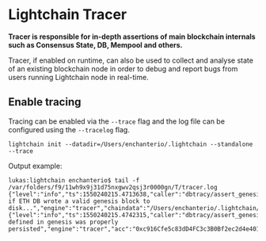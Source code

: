 # Lightchain Tracer

**Tracer is responsible for in-depth assertions of main blockchain internals such as Consensus State, DB, Mempool and others.**

Tracer, if enabled on runtime, can also be used to collect and analyse state of an existing blockchain node in order to debug and report bugs from users running Lightchain node in real-time.

## Enable tracing

Tracing can be enabled via the `--trace` flag and the log file can be configured using the `--tracelog` flag.
```
lightchain init --datadir=/Users/enchanterio/.lightchain --standalone --trace
```

Output example:
```
lukas:lightchain enchanterio$ tail -f /var/folders/f9/11wh9x9j31d75nxgwv2qsj3r0000gn/T/tracer.log
{"level":"info","ts":1550240215.4713638,"caller":"dbtracy/assert_genesis.go:11","msg":"Tracing if ETH DB wrote a valid genesis block to disk...","engine":"tracer","chaindata":"/Users/enchanterio/.lightchain/database/chaindata"}
{"level":"info","ts":1550240215.4742315,"caller":"dbtracy/assert_genesis.go:41","msg":"balance defined in genesis was properly persisted","engine":"tracer","acc":"0xc916Cfe5c83dD4FC3c3B0Bf2ec2d4e401782875e","genesis_balance":"300000000000000000000000000","persisted_balance":"300000000000000000000000000"}
```